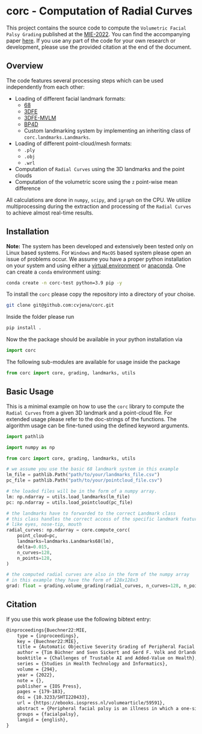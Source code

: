 # corc - Computation of Radial Curves

This project contains the source code to compute the `Volumetric Facial Palsy Grading` published at the [MIE-2022](https://mie2022.org/). You can find the accompanying paper [here](https://ebooks.iospress.nl/volumearticle/59591).
If you use any part of the code for your own research or development, please use the provided citation at the end of the document.

## Overview

The code features several processing steps which can be used independently from each other:

*  Loading of different facial landmark formats:
    * [68](http://dlib.net/imaging.html#shape_predictor)
    * [3DFE](http://www.cs.binghamton.edu/~lijun/Research/3DFE/3DFE_Analysis.html)
    * [3DFE-MVLM](http://arxiv.org/abs/1910.06007)
    * [BP4D](http://www.cs.binghamton.edu/~lijun/Research/3DFE/3DFE_Analysis.html)
    * Custom landmarking system by implementing an inheriting class of `corc.landmarks.Landmarks`.
* Loading of different point-cloud/mesh formats:
    * `.ply`
    * `.obj`
    * `.wrl`
* Computation of `Radial Curves` using the 3D landmarks and the point clouds
* Computation of the volumetric score using the `z` point-wise mean difference

All calculations are done in `numpy`, `scipy`, and `igraph` on the CPU.
We utilize multiprocessing during the extraction and processing of the `Radial Curves` to achieve almost real-time results.

## Installation

**Note:** The system has been developed and extensively been tested only on Linux based systems. For `Windows` and `MacOS` based system please open an issue of problems occur.
We assume you have a proper python installation on your system and using either a [virtual environment](https://docs.python.org/3/tutorial/venv.html) or [anaconda](https://www.anaconda.com/).
One can create a `conda` environment using:
```sh
conda create -n corc-test python=3.9 pip -y
```


To install the `corc` please copy the repository into a directory of your choise.

```sh
git clone git@github.com:cvjena/corc.git
```

Inside the folder please run
```sh
pip install .
```

Now the the package should be available in your python installation via

```python
import corc
```

The following sub-modules are available for usage inside the package

```python
from corc import core, grading, landmarks, utils
```

## Basic Usage

This is a minimal example on how to use the `corc` library to compute the `Radial Curves` from a given 3D landmark and a point-cloud file.
For extended usage please refer to the doc-strings of the functions.
The algorithm usage can be fine-tuned using the defined keyword arguments.

```python
import pathlib

import numpy as np

from corc import core, grading, landmarks, utils

# we assume you use the basic 68 landmark system in this example
lm_file = pathlib.Path("path/to/your/landmarks_file.csv")
pc_file = pathlib.Path("path/to/your/pointcloud_file.csv")

# the loaded files will be in the form of a numpy array.
lm: np.ndarray = utils.load_landmarks(lm_file)
pc: np.ndarray = utils.load_pointcloud(pc_file)

# the landmarks have to forwarded to the correct Landmark class
# this class handles the correct access of the specific landmark features
# like eyes, nose-tip, mouth
radial_curves: np.ndarray = core.compute_corc(
    point_cloud=pc,
    landmarks=landmarks.Landmarks68(lm),
    delta=0.015,
    n_curves=128,
    n_points=128,
)

# the computed radial curves are also in the form of the numpy array
# in this example they have the form of 128x128x3
grad: float = grading.volume_grading(radial_curves, n_curves=128, n_points=128)
```

## Citation

If you use this work please use the following bibtext entry:

```tex
@inproceedings{Buechner22:MIE,
    type = {inproceedings},
    key = {Buechner22:MIE},
    title = {Automatic Objective Severity Grading of Peripheral Facial Palsy Using 3D Radial Curves Extracted from Point Clouds},
    author = {Tim Büchner and Sven Sickert and Gerd F. Volk and Orlando Guntinas-Lichius and Joachim Denzler},
    booktitle = {Challenges of Trustable AI and Added-Value on Health},
    series = {Studies in Health Technology and Informatics},
    volume = {294},
    year = {2022},
    note = {},
    publisher = {IOS Press},
    pages = {179-183},
    doi = {10.3233/SHTI220433},
    url = {https://ebooks.iospress.nl/volumearticle/59591},
    abstract = {Peripheral facial palsy is an illness in which a one-sided ipsilateral paralysis of the facial muscles occurs due to nerve damage. Medical experts utilize visual severity grading methods to estimate this damage. Our algorithm-based method provides an objective grading using 3D point clouds. We extract from static 3D recordings facial radial curves to measure volumetric differences between both sides of the face. We analyze five patients with chronic complete peripheral facial palsy to evaluate our method by comparing changes over several recording sessions. We show that our proposed method allows an objective assessment of facial palsy.},
    groups = {facialpalsy},
    langid = {english},
}
```
